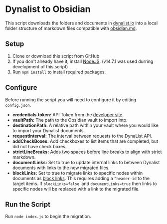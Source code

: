 # Dynalist to Obsidian

This script downloads the folders and documents in [dynalist.io](https://dynalist.io/) into a local folder structure of markdown files compatible with [obsidian.md](https://obsidian.md/).

## Setup

1. Clone or download this script from GitHub
2. If you don't already have it, install [NodeJS](https://nodejs.org/en/). (v14.7.1 was used durring development of this script)
5. Run `npm install` to install required packages.

## Configure

Before running the script you will need to configure it by editing `config.json`.

- **credentials.token:** API Token from the [developer site](https://dynalist.io/developer).
- **vaultPath:** The path to the Obsidian vault to import into.
- **destinationPath:** A relative path within your vault where you would like to import your Dynalist documents.
- **requestInterval:** The interval between requests to the DynaList API. 
- **addCheckBoxes:** Add checkboxes to list items that are completed, but did not have check boxes.
- **strictLineBreaks:** Adds two spaces before line breaks to align with strict markdown.
- **documentLinks:** Set to true to update internal links to between Dynalist documents with links to the new migrated files.
- **blockLinks:** Set to true to migrate links to specific nodes within documents as [block links](https://help.obsidian.md/How+to/Link+to+blocks). This requires adding a `^header-id` to the target items. If `blockLinks=false `and  `documentLinks=true` then links to specific nodes will be replaced with a link to the migrated file.

## Run the Script

Run `node index.js` to begin the migration.